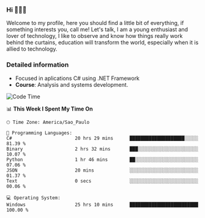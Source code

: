 


### Hi 🙋🏽‍♂️

Welcome to my profile, here you should find a little bit of everything, if something interests you, call me! Let's talk,
I am a young enthusiast and lover of technology, I like to observe and know how things really work behind the curtains, 
education will transform the world, especially when it is allied to technology.

### Detailed information
* Focused in aplications C# using .NET Framework
* **Course**: Analysis and systems development.

<!--START_SECTION:waka-->
![Code Time](http://img.shields.io/badge/Code%20Time-725%20hrs%2049%20mins-blue)

📊 **This Week I Spent My Time On** 

```text
🕑︎ Time Zone: America/Sao_Paulo

💬 Programming Languages: 
C#                       20 hrs 29 mins      ████████████████████░░░░░   81.39 % 
Binary                   2 hrs 32 mins       ███░░░░░░░░░░░░░░░░░░░░░░   10.07 % 
Python                   1 hr 46 mins        ██░░░░░░░░░░░░░░░░░░░░░░░   07.06 % 
JSON                     20 mins             ░░░░░░░░░░░░░░░░░░░░░░░░░   01.37 % 
Text                     0 secs              ░░░░░░░░░░░░░░░░░░░░░░░░░   00.06 % 

💻 Operating System: 
Windows                  25 hrs 10 mins      █████████████████████████   100.00 % 
```


<!--END_SECTION:waka-->


